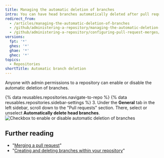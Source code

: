 ```yaml
---
title: Managing the automatic deletion of branches
intro: You can have head branches automatically deleted after pull requests are merged in your repository.
redirect_from:
  - /articles/managing-the-automatic-deletion-of-branches
  - /github/administering-a-repository/managing-the-automatic-deletion-of-branches
  - /github/administering-a-repository/configuring-pull-request-merges/managing-the-automatic-deletion-of-branches
versions:
  fpt: '*'
  ghes: '*'
  ghae: '*'
  ghec: '*'
topics:
  - Repositories
shortTitle: Automatic branch deletion
---
```

Anyone with admin permissions to a repository can enable or disable the automatic deletion of branches.

{% data reusables.repositories.navigate-to-repo %}
{% data reusables.repositories.sidebar-settings %}
3. Under the **General** tab in the left sidebar, scroll down to the "Pull requests" section. There, select or unselect **Automatically delete head branches**.
  ![Checkbox to enable or disable automatic deletion of branches](https://user-images.githubusercontent.com/59002/189544276-02ed1e60-8cde-4e9f-981e-ef122ec655b6.png)
## Further reading
- "[Merging a pull request](/pull-requests/collaborating-with-pull-requests/incorporating-changes-from-a-pull-request/merging-a-pull-request)"
- "[Creating and deleting branches within your repository](/articles/creating-and-deleting-branches-within-your-repository)"
